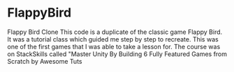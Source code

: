 # FlappyBird
Flappy Bird Clone
This code is a duplicate of the classic game Flappy Bird. It was a tutorial class which guided me step by step to recreate.
This was one of the first games that I was able to take a lesson for. The course was on StackSkills called "Master Unity By Building 6 Fully Featured Games from Scratch by Awesome Tuts
